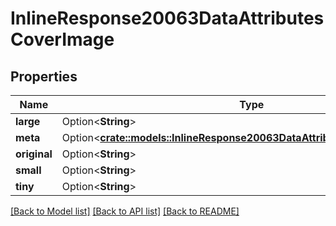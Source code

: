 # InlineResponse20063DataAttributesCoverImage

## Properties

Name | Type | Description | Notes
------------ | ------------- | ------------- | -------------
**large** | Option<**String**> |  | [optional]
**meta** | Option<[**crate::models::InlineResponse20063DataAttributesCoverImageMeta**](inline_response_200_63_data_attributes_coverImage_meta.md)> |  | [optional]
**original** | Option<**String**> |  | [optional]
**small** | Option<**String**> |  | [optional]
**tiny** | Option<**String**> |  | [optional]

[[Back to Model list]](../README.md#documentation-for-models) [[Back to API list]](../README.md#documentation-for-api-endpoints) [[Back to README]](../README.md)


